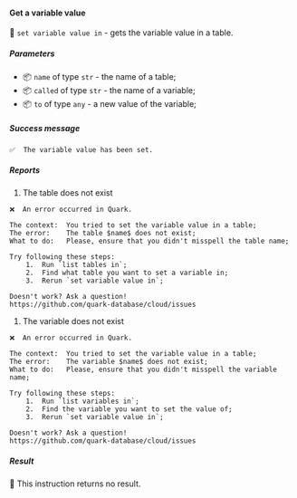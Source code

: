 #### Get a variable value

🔧 `set variable value in` - gets the variable value in a table.

##### Parameters

* 📦 `name` of type `str` - the name of a table;
* 📦 `called` of type `str` - the name of a variable;
* 📦 `to` of type `any` - a new value of the variable;

<!-- or...
🚫 This instruction takes no parameters.
-->

##### Success message

```
✅  The variable value has been set.
```

##### Reports

1. The table does not exist
```
❌  An error occurred in Quark.

The context:  You tried to set the variable value in a table;
The error:    The table $name$ does not exist;
What to do:   Please, ensure that you didn't misspell the table name;

Try following these steps:
    1.  Run `list tables in`;
    2.  Find what table you want to set a variable in;
    3.  Rerun `set variable value in`;

Doesn't work? Ask a question!
https://github.com/quark-database/cloud/issues
```

1. The variable does not exist
```
❌  An error occurred in Quark.

The context:  You tried to set the variable value in a table;
The error:    The variable $name$ does not exist;
What to do:   Please, ensure that you didn't misspell the variable name;

Try following these steps:
    1.  Run `list variables in`;
    2.  Find the variable you want to set the value of;
    3.  Rerun `set variable value in`;

Doesn't work? Ask a question!
https://github.com/quark-database/cloud/issues
```

##### Result

🚫 This instruction returns no result.